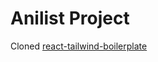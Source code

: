 # Anilist Project

Cloned [react-tailwind-boilerplate]("https://github.com/Bundy-Mundi/react-tailwind-boilerplate")